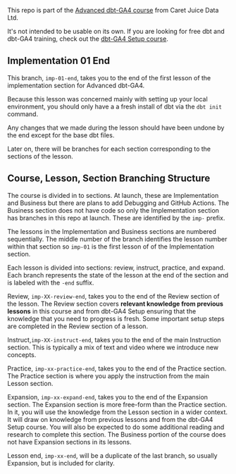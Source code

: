 This repo is part of the [Advanced dbt-GA4 course](https://caretjuice.com/courses/advanced-dbt-ga4/) from Caret Juice Data Ltd.

It's not intended to be usable on its own. If you are looking for free dbt and dbt-GA4 training, check out the [dbt-GA4 Setup course](https://caretjuice.com/courses/intro-to-dbt-ga4-on-demand/).

## Implementation 01 End

This branch, `imp-01-end`, takes you to the end of the first lesson of the implementation section for Advanced dbt-GA4.

Because this lesson was concerned mainly with setting up your local environment, you should only have a a fresh install of dbt via the `dbt init` command.

Any changes that we made during the lesson should have been undone by the end except for the base dbt files.

Later on, there will be branches for each section corresponding to the sections of the lesson.

## Course, Lesson, Section Branching Structure

The course is divided in to sections. At launch, these are Implementation and Business but there are plans to add Debugging and GitHub Actions. The Business section does not have code so only the Implementation section has branches in this repo at launch. These are identified by the `imp-` prefix.

The lessons in the Implementation and Business sections are numbered sequentially. The middle number of the branch identifies the lesson number within that section so `imp-01` is the first lesson of of the Implementation section.

Each lesson is divided into sections: review, instruct, practice, and expand. Each branch represents the state of the lesson at the end of the section and is labeled with the `-end` suffix.

Review, `imp-XX-review-end`, takes you to the end of the Review section of the lesson. The Review section covers **relevant knowledge from previous lessons** in this course and from dbt-GA4 Setup ensuring that the knowledge that you need to progress is fresh. Some important setup steps are completed in the Review section of a lesson.

Instruct,`imp-XX-instruct-end`, takes you to the end of the main Instruction section. This is typically a mix of text and video where we introduce new concepts.

Practice, `imp-xx-practice-end`, takes you to the end of the Practice section. The Practice section is where you apply the instruction from the main Lesson section.

Expansion, `imp-xx-expand-end`, takes you to the end of the Expansion section. The Expansion section is more free-form than the Practice section. In it, you will use the knowledge from the Lesson section in a wider context. It will draw on knowledge from previous lessons and from the dbt-GA4 Setup course. You will also be expected to do some additional reading and research to complete this section. The Business portion of the course does not have Expansion sections in its lessons.

Lesson end, `imp-xx-end`, will be a duplicate of the last branch, so usually Expansion, but is included for clarity.